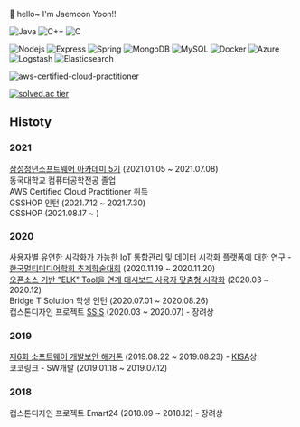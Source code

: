 👋 hello~ I'm Jaemoon Yoon!!

<p>
  <p>
    <img alt="Java" src="https://img.shields.io/badge/-Java-007396?style=flat-square&logo=java&logoColor=white" />
    <img alt="C++" src="https://img.shields.io/badge/-C++-00599C?style=flat-square&logo=c%2B%2B&&logoColor=white" />
    <img alt="C" src="https://img.shields.io/badge/-C-A8B9CC?style=flat-square&logo=c&logoColor=white" />
  </p>
  <p>
    <img alt="Nodejs" src="https://img.shields.io/badge/-Nodejs-43853d?style=flat-square&logo=Node.js&logoColor=white" />
    <img alt="Express" src="https://img.shields.io/badge/-Express-232F3E?style=flat-square&logo=Express&logoColor=white" />
    <img alt="Spring" src="https://img.shields.io/badge/-Spring-6DB33F?style=flat-square&logo=Spring&logoColor=white" />
    <img alt="MongoDB" src="https://img.shields.io/badge/-MongoDB-13aa52?style=flat-square&logo=mongodb&logoColor=white" />
    <img alt="MySQL"  src="https://img.shields.io/badge/-MySQL-F29111?style=flat-square&logo=MySQL&logoColor=white"/>
    <img alt="Docker" src="https://img.shields.io/badge/-Docker-46a2f1?style=flat-square&logo=docker&logoColor=white" />
    <img alt="Azure" src="https://img.shields.io/badge/-Azure-0089D6?style=flat-square&logo=microsoft-azure&logoColor=white" />
    <img alt="Logstash"  src="https://img.shields.io/badge/-Logstash-005571?style=flat-square&logo=logstash&logoColor=white"/>
    <img alt="Elasticsearch" src="https://img.shields.io/badge/-Elasticsearch-005571?style=flat-square&logo=elasticsearch&logoColor=white" />
  </p>
</p>

![aws-certified-cloud-practitioner](https://user-images.githubusercontent.com/37682970/112002389-2db82c80-8b63-11eb-80f4-b6e8bdde8ca1.png)

[![solved.ac tier](http://mazassumnida.wtf/api/generate_badge?boj=dss1111)](https://solved.ac/dss1111)

## Histoty 
### 2021   
[삼성청년소프트웨어 아카데미 5기][SSAFY] (2021.01.05 ~ 2021.07.08)  
동국대학교 컴퓨터공학전공 졸업  
AWS Certified Cloud Practitioner 취득   
GSSHOP 인턴 (2021.7.12 ~ 2021.7.30)  
GSSHOP (2021.08.17 ~ )
### 2020  
사용자별 유연한 시각화가 가능한 IoT 통합관리 및 데이터 시각화 플랫폼에 대한 연구 - [한국멀티미디어학회 추계학술대회][kmms] (2020.11.19 ~ 2020.11.20)   
[오픈소스 기반 "ELK" Tool을 연계 대시보드 사용자 맞춤형 시각화][project1] (2020.03 ~ 2020.12)   
Bridge T Solution 학생 인턴  (2020.07.01 ~ 2020.08.26)  
캡스톤디자인 프로젝트 [SSIS] (2020.03 ~ 2020.07) - 장려상   
### 2019  
[제6회 소프트웨어 개발보안 해커톤][Hack] (2019.08.22 ~ 2019.08.23) - [KISA]상  
코코링크 - SW개발 (2019.01.18 ~ 2019.07.12)  
### 2018  
캡스톤디자인 프로젝트 Emart24 (2018.09 ~ 2018.12) - 장려상  


[SSAFY]: <https://www.ssafy.com/ksp/jsp/swp/swpMain.jsp>
[kmms]: <http://multi02.thesome.com/>
[project1]: <https://github.com/CSID-DGU/2020-1-CECD3-KingBaDa-2>
[Hack]:<http://www.swsecurecoding.kr>
[SSIS]:<http://www.ssis.or.kr/index.do>
[KISA]:<https://www.kisa.or.kr/main.jsp>
